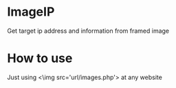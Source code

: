 # ImageIP
Get target ip address and information from framed image

# How to use
Just using <\img src=\'url/images.php\'\> at any website
